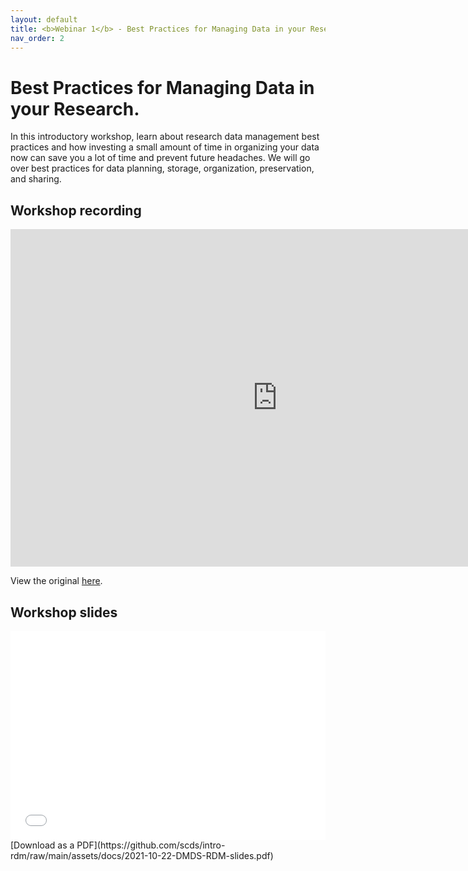 ```yaml
---
layout: default
title: <b>Webinar 1</b> - Best Practices for Managing Data in your Research.
nav_order: 2
---
```


# Best Practices for Managing Data in your Research.

In this introductory workshop, learn about research data management best practices and how investing a small amount of time in organizing your data now can save you a lot of time and prevent future headaches. We will go over  best practices for data planning, storage, organization, preservation, and sharing.

## Workshop recording

<iframe height="540" width="853" allowfullscreen frameborder=0 src="https://echo360.ca/media/d0ef0502-9d7e-497b-9226-e988c3db67b7/public?autoplay=false&automute=false"></iframe>

View the original [here](https://echo360.ca/media/d0ef0502-9d7e-497b-9226-e988c3db67b7/public).


## Workshop slides

<div style="position:relative;padding-top:66.25%;">
<iframe src="//docs.google.com/viewer?url=https://github.com/scds/intro-rdm/raw/main/assets/docs/2021-10-22-DMDS-RDM-slides.pdf?dl=0&hl=en_US&embedded=true" class="gde-frame" style="position:absolute;top:0;left:0;width:100%;height:100%;border:none;" scrolling="no"></iframe>
</div>
[Download as a PDF](https://github.com/scds/intro-rdm/raw/main/assets/docs/2021-10-22-DMDS-RDM-slides.pdf)
<br>
